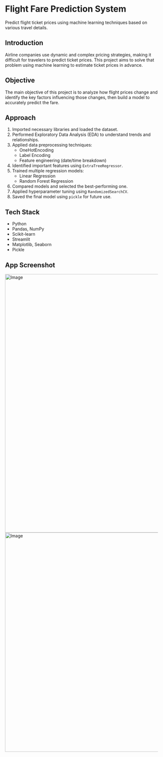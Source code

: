 # Flight Fare Prediction System
Predict flight ticket prices using machine learning techniques based on various travel details.

## Introduction
  Airline companies use dynamic and complex pricing strategies, making it difficult for travelers to predict ticket prices. 
  This project aims to solve that problem using machine learning to estimate ticket prices in advance.

##  Objective
  The main objective of this project is to analyze how flight prices change and identify the key factors influencing those changes, then build a model to accurately predict the fare.

## Approach
  1. Imported necessary libraries and loaded the dataset.
  2. Performed Exploratory Data Analysis (EDA) to understand trends and relationships.
  3. Applied data preprocessing techniques:
     - OneHotEncoding
     - Label Encoding
     - Feature engineering (date/time breakdown)
  4. Identified important features using `ExtraTreeRegressor`.
  5. Trained multiple regression models:
     - Linear Regression
     - Random Forest Regression
  6. Compared models and selected the best-performing one.
  7. Applied hyperparameter tuning using `RandomizedSearchCV`.
  8. Saved the final model using `pickle` for future use.

##  Tech Stack
  - Python
  - Pandas, NumPy
  - Scikit-learn
  - Streamlit
  - Matplotlib, Seaborn
  - Pickle
## App Screenshot
<img width="922" height="849" alt="Image" src="https://github.com/user-attachments/assets/65d05cac-1ee1-48ff-a8ba-5055d72fd97b" /> <img width="910" height="720" alt="Image" src="https://github.com/user-attachments/assets/71a4fe61-5e1f-41f5-800c-fb589c122fa4" />




